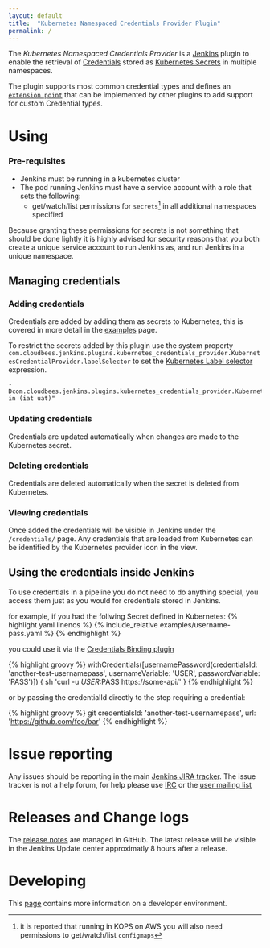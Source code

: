```yaml
---
layout: default
title:  "Kubernetes Namespaced Credentials Provider Plugin"
permalink: /
---
```


The *Kubernetes Namespaced Credentials Provider* is a [Jenkins](https://jenkins.io) plugin to enable the retrieval of [Credentials](https://plugins.jenkins.io/credentials) stored as [Kubernetes Secrets](https://kubernetes.io/docs/concepts/configuration/secret/) in multiple namespaces.

The plugin supports most common credential types and defines an [`extension point`](https://jenkins.io/doc/developer/extensions/kubernetes-credentials-provider/) that can be implemented by other plugins to add support for custom Credential types. 

# Using

### Pre-requisites

- Jenkins must be running in a kubernetes cluster
- The pod running Jenkins must have a service account with a role that sets the following:
  - get/watch/list permissions for `secrets`[^AWS] in all additional namespaces specified

[^AWS]: it is reported that running in KOPS on AWS you will also need permissions to get/watch/list `configmaps`

Because granting these permissions for secrets is not something that should be done lightly it is highly advised for security reasons that you both create a unique service account to run Jenkins as, and run Jenkins in a unique namespace.

## Managing credentials

### Adding credentials

Credentials are added by adding them as secrets to Kubernetes, this is covered in more detail in the [examples](./examples) page.

To restrict the secrets added by this plugin use the system property `com.cloudbees.jenkins.plugins.kubernetes_credentials_provider.KubernetesCredentialProvider.labelSelector`
to set the [Kubernetes Label selector](https://kubernetes.io/docs/concepts/overview/working-with-objects/labels/#label-selectors) expression.

```
-Dcom.cloudbees.jenkins.plugins.kubernetes_credentials_provider.KubernetesCredentialProvider.labelSelector="env in (iat uat)"
```

### Updating credentials

Credentials are updated automatically when changes are made to the Kubernetes secret.

### Deleting credentials

Credentials are deleted automatically when the secret is deleted from Kubernetes. 

### Viewing credentials

Once added the credentials will be visible in Jenkins under the `/credentials/` page.
Any credentials that are loaded from Kubernetes can be identified by the Kubernetes provider icon in the view.

## Using the credentials inside Jenkins

To use credentials in a pipeline you do not need to do anything special, you access them just as you would for credentials stored in Jenkins. 

for example, if you had the follwing Secret defined in Kubernetes:
{% highlight yaml linenos %}
{% include_relative examples/username-pass.yaml %}
{% endhighlight %}

you could use it via the [Credentials Binding plugin](https://plugins.jenkins.io/credentials-binding) 

{% highlight groovy %}
withCredentials([usernamePassword(credentialsId: 'another-test-usernamepass',
                                  usernameVariable: 'USER', 
                                  passwordVariable: 'PASS')]) {
  sh 'curl -u $USER:$PASS https://some-api/'
}
{% endhighlight %}

or by passing the credentialId directly to the step requiring a credential:

{% highlight groovy %}
git credentialsId: 'another-test-usernamepass', url: 'https://github.com/foo/bar'
{% endhighlight %}

# Issue reporting

Any issues should be reporting in the main [Jenkins JIRA tracker](https://issues.jenkins-ci.org).
The issue tracker is not a help forum, for help please use [IRC](https://jenkins.io/chat/) or the [user mailing list](https://groups.google.com/forum/#!forum/jenkinsci-users) 

# Releases and Change logs

The [release notes](https://github.com/jenkinsci/kubernetes-credentials-provider-plugin/releases) are managed in GitHub. 
The latest release will be visible in the Jenkins Update center approximatly 8 hours after a release.

# Developing

This [page](./dev/) contains more information on a developer environment.
